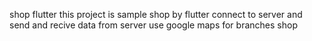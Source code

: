 shop flutter
this project is sample shop by flutter
connect to server and send and recive data from server
use google maps for branches shop
